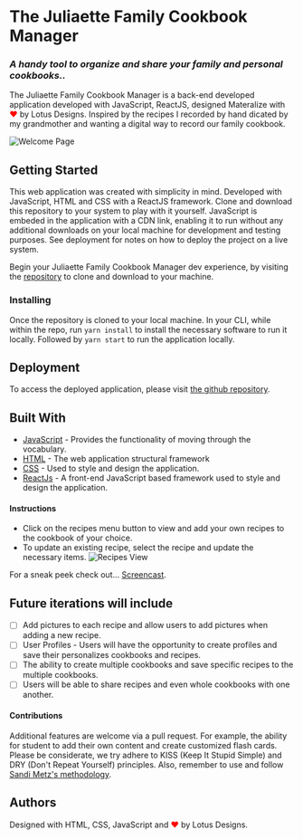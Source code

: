 # The Juliaette Family Cookbook Manager

### ***A handy tool to organize and share your family and personal cookbooks..***

The Juliaette Family Cookbook Manager is a back-end developed application developed with JavaScript, ReactJS, designed Materalize with <span style="color:red;">&#10084;</span> by Lotus Designs.  Inspired by the recipes I recorded by hand dicated by my grandmother and wanting a digital way to record our family cookbook.

![Welcome Page](https://github.com/Kathy145/familyCookbookManager/blob/master/public/img/Home%20-%20Juilaette%20Family%20Cookbook%20Manager.png?raw=true "Welcome")

## Getting Started

This web application was created with simplicity in mind.  Developed with JavaScript, HTML and CSS with a ReactJS framework. Clone and download this repository to your system to play with it yourself.  JavaScript is embeded in the application with a CDN link, enabling it to run without any additional downloads on your local machine for development and testing purposes. See deployment for notes on how to deploy the project on a live system.

Begin your Juliaette Family Cookbook Manager dev experience, by visiting the [repository]( https://github.com/Kathy145/mernlab) to clone and download to your machine.


### Installing

Once the repository is cloned to your local machine. In your CLI, while within the repo, run ```yarn install``` to install the necessary software to run it locally. Followed by ```yarn start``` to run the application locally.

## Deployment

To access the deployed application, please visit [the github repository]( https://familycookbookmanager.herokuapp.com/).

## Built With

* [JavaScript](https://www.javascript.com/) - Provides the functionality of moving through the vocabulary. 
* [HTML](https://html.com/) - The web application structural framework
* [CSS](https://developer.mozilla.org/en-US/docs/Web/CSS) - Used to style and design the application.
* [ReactJs](https://reactjs.org/) - A front-end JavaScript based framework used to style and design the application.


#### Instructions
- Click on the recipes menu button to view and add your own recipes to the cookbook of your choice. 
- To update an existing recipe, select the recipe and update the necessary items. 
![Recipes View](https://github.com/Kathy145/familyCookbookManager/blob/master/public/img/Recipe%20View%20-%20Juliaette%20Family%20Cookbook%20Manager.png?raw=true "Recipes View")

For a sneak peek check out... [Screencast](https://youtu.be/m0Izeq9MXFE). 

## Future iterations will include
* [ ] Add pictures to each recipe and allow users to add pictures when adding a new recipe. 
* [ ] User Profiles - Users will have the opportunity to create profiles and save their personalizes cookbooks and recipes. 
* [ ] The ability to create multiple cookbooks and save specific recipes to the multiple cookbooks.
* [ ] Users will be able to share recipes and even whole cookbooks with one another.

#### Contributions 

Additional features are welcome via a pull request.  For example, the ability for student to add their own content and create customized flash cards.  Please be considerate, we try adhere to KISS (Keep It Stupid Simple) and DRY (Don't Repeat Yourself) principles.  Also, remember to use and follow [Sandi Metz's methodology](https://robots.thoughtbot.com/sandi-metz-rules-for-developers). 

## Authors

Designed with HTML, CSS, JavaScript and <span style="color:red;">&#10084;</span> by Lotus Designs.
